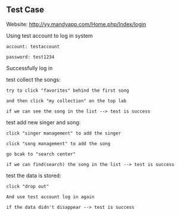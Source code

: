 ## Test Case

Website: http://yy.mandyapp.com/Home.php/Index/login

Using test account to log in system
	
	account: testaccount
	
	password: test1234

Successfully log in

test collect the songs:
	
	try to click "favorites" behind the first song
	
	and then click "my collection" on the top lab
	
	if we can see the song in the list --> test is success 

test add new singer and song:
	
	click "singer management" to add the singer
	
	click "song management" to add the song
	
	go bcak to "search center"
	
	if we can find(search) the song in the list --> test is success

test the data is stored:
	
	click "drop out"
	
	And use test account log in again
	
	if the data didn't disappear --> test is success
